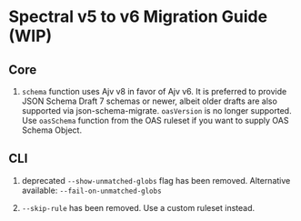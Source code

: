 # Spectral v5 to v6 Migration Guide (WIP)

## Core

1. `schema` function uses Ajv v8 in favor of Ajv v6. It is preferred to provide JSON Schema Draft 7 schemas or newer, albeit older drafts are also supported via json-schema-migrate.
   `oasVersion` is no longer supported. Use `oasSchema` function from the OAS ruleset if you want to supply OAS Schema Object.

## CLI

1. deprecated `--show-unmatched-globs` flag has been removed. Alternative available: `--fail-on-unmatched-globs`

2. `--skip-rule` has been removed. Use a custom ruleset instead.
